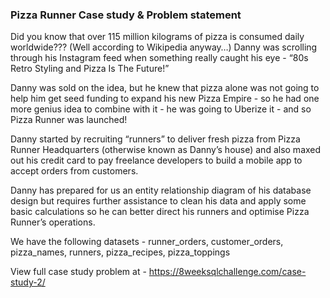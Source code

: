 
### Pizza Runner Case study & Problem statement
Did you know that over 115 million kilograms of pizza is consumed daily worldwide??? (Well according to Wikipedia anyway…)
Danny was scrolling through his Instagram feed when something really caught his eye - “80s Retro Styling and Pizza Is The Future!”

Danny was sold on the idea, but he knew that pizza alone was not going to help him get seed funding to expand his new Pizza Empire - so he had one more genius idea to combine with it - he was going to Uberize it - and so Pizza Runner was launched!

Danny started by recruiting “runners” to deliver fresh pizza from Pizza Runner Headquarters (otherwise known as Danny’s house) and also maxed out his credit card to pay freelance developers to build a mobile app to accept orders from customers.

Danny has prepared for us an entity relationship diagram of his database design but requires further assistance to clean his data and apply some basic calculations so he can better direct his runners and optimise Pizza Runner’s operations.

We have the following datasets - 
runner_orders, customer_orders, pizza_names, runners, pizza_recipes, pizza_toppings

View full case study problem at - https://8weeksqlchallenge.com/case-study-2/


